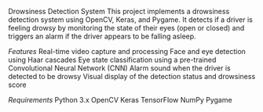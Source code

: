 Drowsiness Detection System
This project implements a drowsiness detection system using OpenCV, Keras, and Pygame. It detects if a driver is feeling drowsy by monitoring the state of their eyes (open or closed) and triggers an alarm if the driver appears to be falling asleep.

*Features*
Real-time video capture and processing
Face and eye detection using Haar cascades
Eye state classification using a pre-trained Convolutional Neural Network (CNN)
Alarm sound when the driver is detected to be drowsy
Visual display of the detection status and drowsiness score

*Requirements*
Python 3.x
OpenCV
Keras
TensorFlow
NumPy
Pygame

